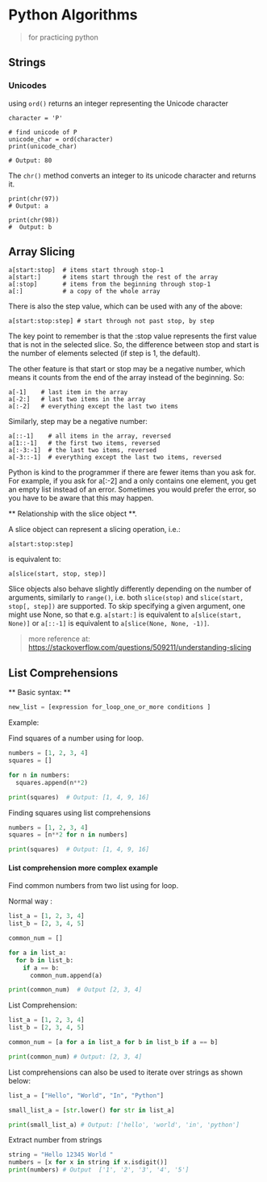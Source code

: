 # Python Algorithms
> for practicing python

## Strings

### Unicodes
using `ord()` returns an integer representing the Unicode character
```
character = 'P'

# find unicode of P
unicode_char = ord(character)
print(unicode_char)

# Output: 80
```


The `chr()` method converts an integer to its unicode character and returns it.
```
print(chr(97))
# Output: a

print(chr(98))
#  Output: b
```



## Array Slicing 

```
a[start:stop]  # items start through stop-1
a[start:]      # items start through the rest of the array
a[:stop]       # items from the beginning through stop-1
a[:]           # a copy of the whole array
```

There is also the step value, which can be used with any of the above:

```
a[start:stop:step] # start through not past stop, by step
```

The key point to remember is that the :stop value represents the first value that is not in the selected slice. So, the difference between stop and start is the number of elements selected (if step is 1, the default).

The other feature is that start or stop may be a negative number, which means it counts from the end of the array instead of the beginning. So:

```
a[-1]    # last item in the array
a[-2:]   # last two items in the array
a[:-2]   # everything except the last two items
```

Similarly, step may be a negative number:

```
a[::-1]    # all items in the array, reversed
a[1::-1]   # the first two items, reversed
a[:-3:-1]  # the last two items, reversed
a[-3::-1]  # everything except the last two items, reversed
```

Python is kind to the programmer if there are fewer items than you ask for. For example, if you ask for a[:-2] and a only contains one element, you get an empty list instead of an error. Sometimes you would prefer the error, so you have to be aware that this may happen.

** Relationship with the slice object **. 

A slice object can represent a slicing operation, i.e.:

```
a[start:stop:step]
```

is equivalent to:

```
a[slice(start, stop, step)]
```

Slice objects also behave slightly differently depending on the number of arguments, similarly to `range()`, i.e. both `slice(stop)` and `slice(start, stop[, step])` are supported. To skip specifying a given argument, one might use None, so that e.g. `a[start:]` is equivalent to `a[slice(start, None)]` or `a[::-1]` is equivalent to `a[slice(None, None, -1)]`.




> more reference at: https://stackoverflow.com/questions/509211/understanding-slicing

## List Comprehensions

** Basic syntax: **  

``` Python
new_list = [expression for_loop_one_or_more conditions ]
```

Example:

Find squares of a number using for loop.

``` python
numbers = [1, 2, 3, 4]
squares = []

for n in numbers:
  squares.append(n**2)

print(squares)  # Output: [1, 4, 9, 16]
```


Finding squares using list comprehensions  
``` python
numbers = [1, 2, 3, 4]
squares = [n**2 for n in numbers]

print(squares)  # Output: [1, 4, 9, 16]
```

#### List comprehension more complex example

 Find common numbers from two list using for loop.   

 Normal way :
``` python
list_a = [1, 2, 3, 4]
list_b = [2, 3, 4, 5]

common_num = []

for a in list_a:
  for b in list_b:
    if a == b:
      common_num.append(a)

print(common_num)  # Output [2, 3, 4]
```

List Comprehension:  
``` Python
list_a = [1, 2, 3, 4]
list_b = [2, 3, 4, 5]

common_num = [a for a in list_a for b in list_b if a == b]

print(common_num) # Output: [2, 3, 4]
```

List comprehensions can also be used to iterate over strings as shown below:

``` python
list_a = ["Hello", "World", "In", "Python"]

small_list_a = [str.lower() for str in list_a]

print(small_list_a) # Output: ['hello', 'world', 'in', 'python']
```

Extract number from strings
```python
string = "Hello 12345 World "
numbers = [x for x in string if x.isdigit()]
print(numbers) # Output  ['1', '2', '3', '4', '5']
```
